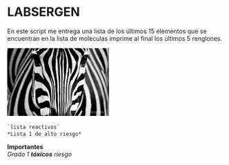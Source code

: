 # LABSERGEN
En este script me entrega una lista de los últimos 15 elementos que se encuentran en la lista de moleculas
imprime al final los últimos 5 renglones.
  
  ![monstruo](/nt_16_Un-monstruo-viene-a-verme-destacada-650x435.jpg)  
    
    `lista reactivos`  
    *Lista 1 de alto riesgo* 
  **Importantes**  
  *Grado 1 **tóxicos** riesgo*  
  
